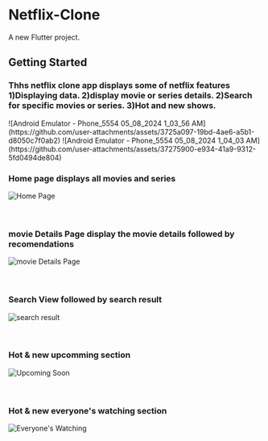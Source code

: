 # Netflix-Clone

A new Flutter project.

## Getting Started

<div>
  <h3>
    Thhs netflix clone app displays some of netflix features
    <br>
    1)Displaying data.
    2)display movie or series details.
    2)Search for specific movies or series.
    3)Hot and new shows.
  </h3>
</div>
![Android Emulator - Phone_5554 05_08_2024 1_03_56 AM](https://github.com/user-attachments/assets/3725a097-19bd-4ae6-a5b1-d8050c7f0ab2)
![Android Emulator - Phone_5554 05_08_2024 1_04_03 AM](https://github.com/user-attachments/assets/37275900-e934-41a9-9312-5fd0494de804)



<div>
  <h3>Home page displays all movies and series</h3>
  <img src="https://github.com/user-attachments/assets/d50d838e-446e-4633-9e26-2b366c1ed676" alt="Home Page">
</div>
<br><br>

<div>
  <h3>movie Details Page display the movie details followed by recomendations</h3>
  <img src="https://github.com/user-attachments/assets/e9290fc0-bb13-4b5a-a2fb-e2f3a96cb08c" alt="movie Details Page">  
</div>
<br><br>

<div>
  <h3>Search View followed by search result</h3>
  <img src="https://github.com/user-attachments/assets/33d32f2e-bda4-49f6-86d8-b854f95b2275" alt="search result">
</div>
<br><br>

<div>
  <h3>Hot & new upcomming section</h3>
  <img src="https://github.com/user-attachments/assets/3725a097-19bd-4ae6-a5b1-d8050c7f0ab2" alt="Upcoming Soon ">
</div>
<br><br>

<div>
  <h3>Hot & new everyone's watching section</h3>
  <img src="https://github.com/user-attachments/assets/37275900-e934-41a9-9312-5fd0494de804" alt="Everyone's Watching ">
</div>
<br><br>
